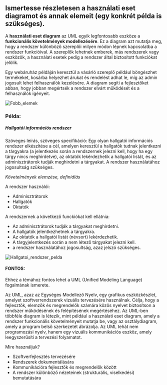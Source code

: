 <h2>Ismertesse részletesen a használati eset diagramot és annak elemeit (egy konkrét példa is szükséges).</h2>

A **használati eset diagram** az UML egyik legfontosabb eszköze a **funkcionális követelmények modellezésére**. Ez a diagram azt mutatja meg, hogy a rendszer különböző szereplői milyen módon lépnek kapcsolatba a rendszer funkcióival. A szereplők lehetnek emberek, más rendszerek vagy eszközök, a használati esetek pedig a rendszer által biztosított funkciókat jelölik. 

Egy webáruház példáján keresztül a vásárló szereplő például böngészhet termékeket, kosárba helyezhet árukat és rendelést adhat le, míg az admin jogosult lehet felhasználók kezelésére. A diagram segíti a fejlesztőket abban, hogy jobban megértsék a rendszer elvárt működését és a felhasználók igényeit.

 ![Fobb_elemek](img/HED_fobbelemek.png)

 <h3>Példa:</h3>
 <h5>Hallgatói információs rendszer</h5>

Szöveges leírás, szöveges specifikáció:
Egy olyan hallgatói információs rendszer elkészítése a cél, amelyen keresztül a
hallgatók tudnak jelentkezni a tárgyakra (a jelentkezés során a rendszernek jelezni
kell, hogy ha egy tárgy nincs meghirdetve), az oktatók lekérdezhetik a hallgatói listát,
és az adminisztrátorok tudják meghirdetni a tárgyakat. A rendszer használatához
jogosultság szükséges.

*Követelmények elemzése, definiálás*

A rendszer használói:
- Adminisztrátorok
- Hallgatók
- Oktatók

A rendszernek a következő funckiókat kell ellátnia: 
- Az adminisztrátorok tudják a tárgyakat meghirdetni.
- A hallgatók jelentkezhetnek a tárgyakra.
- Az oktatók a hallgatói listát (névsort) lekérdezhetik.
- A tárgyjelentkezés során a nem létező tárgyakat jelezni kell.
- a rendszer használatához jogosultság, azaz jelszó szükséges.

![Hallgatoi_rendszer_pelda](img/HED_pelda.png)


<h4>FONTOS:</h4>
Ehhez a témához fontos lehet a UML (Unified Modeling Language) fogalmának ismerete.

Az UML, azaz az Egységes Modellező Nyelv, egy grafikus eszközkészlet, amelyet szoftverrendszerek vizuális tervezésére használnak. Célja, hogy a fejlesztők, elemzők és megrendelők számára közös nyelvet biztosítson a rendszer működésének és felépítésének megértéséhez. Az UML-ben többféle diagram is létezik, mint például a használati eset diagram, amely a rendszer funkcionális követelményeit mutatja be, vagy az osztálydiagram, amely a program belső szerkezetét ábrázolja. Az UML tehát nem programozási nyelv, hanem egy vizuális kommunikációs eszköz, amely leegyszerűsíti a tervezési folyamatot.

Mire használjuk?
- Szoftverfejlesztés tervezésére
- Rendszerek dokumentálására
- Kommunikációra fejlesztők és megrendelők között
- A rendszer különböző nézeteinek (strukturális, viselkedési) bemutatására